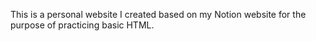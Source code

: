 This is a personal website I created based on my Notion website for the purpose of practicing basic HTML.
